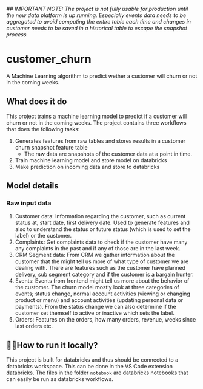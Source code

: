 *## IMPORTANT NOTE: The project is not fully usable for production until the new data platform is up running. Especially events data needs to be aggregated to avoid computing the entire table each time and changes in customer needs to be saved in a historical table to escape the snapshot process.*


# customer_churn


A Machine Learning algorithm to predict wether a customer will churn or not in the coming weeks.


<h2>What does it do</h2>

This project trains a machine learning model to predict if a customer will churn or not in the coming weeks. The project contains three workflows that does the following tasks:

1. Generates features from raw tables and stores results in a customer churn snapshot feature table
    - The raw data are snapshots of the customer data at a point in time.
2. Train machine learning model and store model on databricks
3. Make prediction on incoming data and store to databricks

<h2>Model details</h2>
<h3>Raw input data</h3>

1. Customer data: Information regarding the customer, such as current status at, start date, first delivery date. Used to generate features and also to understand the status or future status (which is used to set the label) or the customer.
2. Complaints: Get complaints data to check if the customer have many any complaints in the past and if any of those are in the last week.
3. CRM Segment data: From CRM we gather information about the customer that the might tell us more of what type of customer we are dealing with. There are features such as the customer have planned delivery, sub segment category and if the customer is a bargain hunter.
4. Events: Events from frontend might tell us more about the behavior of the customer. The churn model mostly look at three categories of events; status change, normal account activities (viewing or changing product or menu) and account activities (updating personal data or payments). From the status change we can also determine if the customer set themself to active or inactive which sets the label.
5. Orders: Features on the orders, how many orders, revenue, weeks since last orders etc.


<h2>🏃‍♀️How to run it locally?</h2>

This project is built for databricks and thus should be connected to a databricks workspace. This can be done in the VS Code extension databricks. The files in the folder `notebook` are databricks notebooks that can easily be run as databricks workflows.
